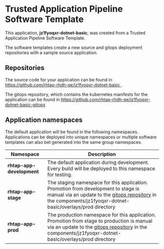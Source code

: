 # Trusted Application Pipeline Software Template

This application, **jz1fyoqxr-dotnet-basic**, was created from a Trusted Application Pipeline Software Template.

The software templates create a new source and gitops deployment repositories with a sample source application. 

## Repositories

The source code for your application can be found in [https://github.com/rhtap-rhdh-qe/jz1fyoqxr-dotnet-basic ](https://github.com/rhtap-rhdh-qe/jz1fyoqxr-dotnet-basic ).
 
The gitops repository, which contains the kubernetes manifests for the application can be found in 
[https://github.com/rhtap-rhdh-qe/jz1fyoqxr-dotnet-basic-gitops ](https://github.com/rhtap-rhdh-qe/jz1fyoqxr-dotnet-basic-gitops ) 

## Application namespaces 

The default application will be found in the following namespaces. Applications can be deployed into unique namespaces or multiple software templates can also bet generated into the same group namespaces.  

|  Namespace   |  Description   |  
| -------- | -------- |   
| **rhtap-app-development** | The default application during development. Every build will be deployed to this namespace for testing. | 
| **rhtap-app-stage** | The staging namespace for this application. Promotion from development to stage is manual via an update to the [gitops repository](https://github.com/rhtap-rhdh-qe/jz1fyoqxr-dotnet-basic-gitops ) in the components/jz1fyoqxr-dotnet-basic/overlays/prod directory |  
| **rhtap-app-prod** | The production namespace for this application. Promotion from stage to production is manual via an update to the [gitops repository](https://github.com/rhtap-rhdh-qe/jz1fyoqxr-dotnet-basic-gitops ) in the components/jz1fyoqxr-dotnet-basic/overlays/prod directory | 